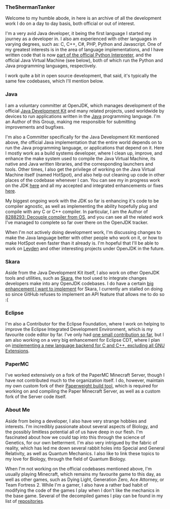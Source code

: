 ### TheShermanTanker

Welcome to my humble abode, in here is an archive of all the development work I do on a day to day basis, both official or out of interest.

I'm a very avid Java developer, it being the first language I started my journey as a developer in. I also am experienced with other languages in varying degrees,
such as: C, C++, C#, PHP, Python and Javascript. One of my greatest interests is in the area of language implementations, and I have written code that is now
[part of the official Python Interpreter](https://github.com/python/cpython/pull/95897),
and the official Java Virtual Machine (see below), both of which run the Python and Java programming languages, respectively.

I work quite a bit in open source development, that said, it's typically the same few codebases, which I'll mention below.

### Java

I am a voluntary committer at OpenJDK, which manages development of the official
[Java Development Kit](https://github.com/openjdk/jdk)
and many related projects, used worldwide by devices to run applications written in the
[Java](https://en.wikipedia.org/wiki/Java_(programming_language))
programming language. I'm an Author of this Group, making me responsible for submitting improvements and bugfixes.

I'm also a Committer specifically for the Java Development Kit mentioned above, _the_ official Java implementation that the entire world depends on to run the Java
programming language, or applications that depend on it. Here I mostly work as a build systems developer, where I clean up, improve, and enhance the make system
used to compile the Java Virtual Machine, its native and Java written libraries, and the corresponding launchers and tools. Other times, I also get the privilege
of working on the Java Virtual Machine itself (named HotSpot), and also help out cleaning up code in other places of the codebase whenever I can. You can see my
in progress work on the JDK
[here](https://github.com/openjdk/jdk/pulls/TheShermanTanker)
and all my accepted and integrated enhancements or fixes
[here](https://github.com/openjdk/jdk/pulls?q=is%3Apr+author%3ATheShermanTanker+is%3Aclosed+label%3Aintegrated).

My biggest ongoing work with the JDK so far is enhancing it's code to be compiler agnostic, as well as implementing the ability hopefully plug and compile with any
C or C++ compiler. In particular, I am the Author of
[8288293: Decouple compiler from OS](https://bugs.openjdk.org/browse/JDK-8288293),
and you can see all the related work I've managed to complete so far over there on the OpenJDK tracker.

When I'm not actively doing development work, I'm discussing changes to make the Java language better with other people who work on it, or how to make HotSpot even
faster than it already is. I'm hopeful that I'll be able to work on
[Leyden](https://github.com/openjdk/leyden)
and other interesting projects under OpenJDK in the future.

### Skara

Aside from the Java Development Kit itself, I also work on other OpenJDK tools and utilities, such as
[Skara](https://github.com/openjdk/skara),
the tool used to integrate changes developers make into any OpenJDK codebases. I do have a certain
[big enhancement I want to implement](https://github.com/openjdk/skara/pull/1409)
for Skara, I currently am stalled on doing so since GitHub refuses to implement an API feature that allows me to do so :(

### Eclipse

I'm also a Contributor for the Eclipse Foundation, where I work on helping to improve the Eclipse Integrated Development Environment, which is my favourite code
editor by far. I've only had
[one small contribution so far](https://github.com/eclipse-cdt/cdt/pull/225),
but I am also working on a very big enhancement for Eclipse CDT, where I plan on
[implementing a new language backend for C and C++, excluding all GNU Extensions](https://github.com/eclipse-cdt/cdt/pull/184).

### PaperMC

I've worked extensively on a fork of the PaperMC Minecraft Server, though I have not contributed much to the organization itself. I do, however, maintain my own
custom fork of their
[Paperweight build tool](https://github.com/TheShermanTanker/paperweight),
which is required for working on and compiling the Paper Minecraft Server, as well as a custom fork of the Server code itself.

### About Me

Aside from being a developer, I also have very strange hobbies and interests. I'm incredibly passionate about several aspects of Biology, and the possibly limitless
potential all of us have deep in our flesh. I'm fascinated about how we could tap into this through the science of Genetics, for our own betterment. I'm also very
intrigued by the fabric of reality, which has led me down several rabbit holes into Special and General Relativity, as well as Quantum Mechanics. I also like to
link these topics to my love for Biology, through the field of Quantum Biology.

When I'm not working on the official codebases mentioned above, I'm usually playing Minecraft, which remains my favourite game to this day, as well as other games,
such as Dying Light, Generation Zero, Ace Attorney, or Team Fortress 2. While I'm a gamer, I also have a rather bad habit of modifying the code of the games I play
when I don't like the mechanics in the base game. Several of the decompiled games I play can be found in my list of
[repositories](https://github.com/TheShermanTanker?tab=repositories).
